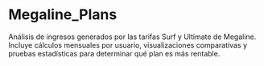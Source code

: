 # Megaline_Plans
Análisis de ingresos generados por las tarifas Surf y Ultimate de Megaline. Incluye cálculos mensuales por usuario, visualizaciones comparativas y pruebas estadísticas para determinar qué plan es más rentable.
